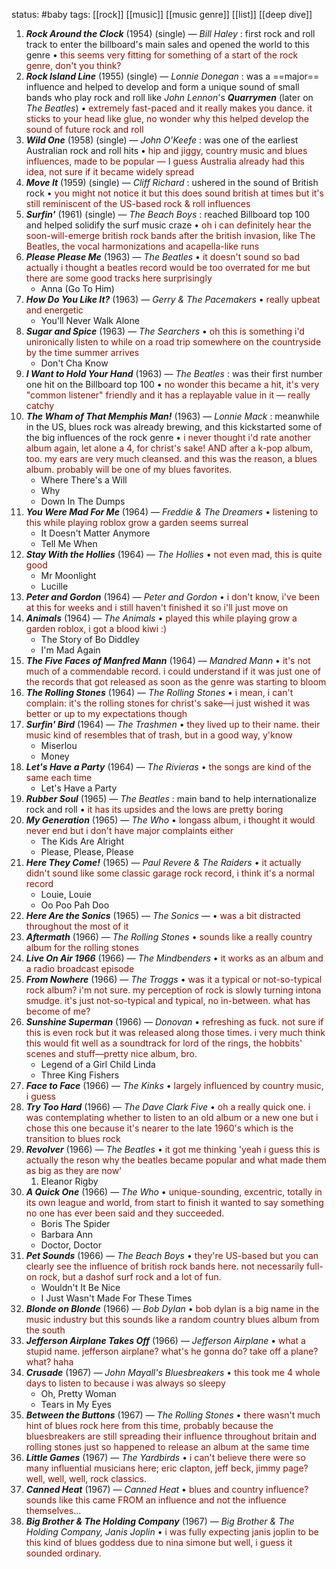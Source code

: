
status: #baby 
tags: [[rock]] [[music]] [[music genre]] [[list]] [[deep dive]] 

1. ***Rock Around the Clock*** (1954) (single) — *Bill Haley* : first rock and roll track to enter the billboard's main sales and opened the world to this genre • <span style="color:#831100">this seems very fitting for something of a start of the rock genre, don't you think?</span>
2. ***Rock Island Line*** (1955) (single) — *Lonnie Donegan* : was a ==major== influence and helped to develop and form a unique sound of small bands who play rock and roll like *John Lennon*'s ***Quarrymen*** (later on *The Beatles*) • <span style="color:#831100">extremely fast-paced and it really makes you dance. it sticks to your head like glue, no wonder why this helped develop the sound of future rock and roll</span>
3. ***Wild One*** (1958) (single) — *John O'Keefe* : was one of the earliest Australian rock and roll hits • <span style="color:#831100">hip and jiggy, country music and blues influences, made to be popular — I guess Australia already had this idea, not sure if it became widely spread</span> 
4. ***Move It*** (1959) (single) — *Cliff Richard* : ushered in the sound of British rock • <span style="color:#831100">you might not notice it but this does sound british at times but it's still reminiscent of the US-based rock & roll influences</span>
5. ***Surfin'*** (1961) (single) — *The Beach Boys* : reached Billboard top 100 and helped solidify the surf music craze • <span style="color:#831100">oh i can definitely hear the soon-will-emerge british rock bands after the british invasion, like The Beatles, the vocal harmonizations and acapella-like runs</span>
6. ***Please Please Me*** (1963) — *The Beatles* • <span style="color:#831100">it doesn't sound so bad actually i thought a beatles record would be too overrated for me but there are some good tracks here surprisingly</span> 
	- Anna (Go To Him)
7. ***How Do You Like It?*** (1963) *— Gerry & The Pacemakers* • <span style="color:#831100">really upbeat and energetic</span>
	- You'll Never Walk Alone
8. ***Sugar and Spice*** (1963) — *The Searchers* • <span style="color:#831100">oh this is something i'd unironically listen to while on a road trip somewhere on the countryside by the time summer arrives</span> 
	- Don't Cha Know
9. ***I Want to Hold Your Hand*** (1963) — *The Beatles* : was their first number one hit on the Billboard top 100 • <span style="color:#831100">no wonder this became a hit, it's very "common listener" friendly and it has a replayable value in it — really catchy</span>
10. ***The Wham of That Memphis Man!*** (1963) — *Lonnie Mack* : meanwhile in the US, blues rock was already brewing, and this kickstarted some of the big influences of the rock genre • <span style="color:#831100">i never thought i'd rate another album again, let alone a 4, for christ's sake! AND after a k-pop album, too. my ears are very much cleansed. and this was the reason, a blues album. probably will be one of my blues favorites.</span>
	- Where There's a Will
	- Why
	- Down In The Dumps
11. ***You Were Mad For Me*** (1964) — *Freddie & The Dreamers* • <span style="color:#831100">listening to this while playing roblox grow a garden seems surreal</span> 
	- It Doesn't Matter Anymore
	- Tell Me When
12. ***Stay With the Hollies*** (1964) — *The Hollies* • <span style="color:#831100">not even mad, this is quite good</span>
	- Mr Moonlight
	- Lucille
13. ***Peter and Gordon*** (1964) — *Peter and Gordon* • <span style="color:#831100">i don't know, i've been at this for weeks and i still haven't finished it so i'll just move on</span>
14. ***Animals*** (1964) — *The Animals* • <span style="color:#831100">played this while playing grow a garden roblox, i got a blood kiwi :)</span> 
	- The Story of Bo Diddley
	- I'm Mad Again
15. ***The Five Faces of Manfred Mann*** (1964) — *Mandred Mann* • <span style="color:#831100">it's not much of a commendable record. i could understand if it was just one of the records that got released as soon as the genre was starting to bloom</span>
16. ***The Rolling Stones*** (1964) — *The Rolling Stones* • <span style="color:#831100">i mean, i can't complain: it's the rolling stones for christ's sake—i just wished it was better or up to my expectations though</span>
17. ***Surfin' Bird*** (1964) — *The Trashmen* • <span style="color:#831100">they lived up to their name. their music kind of resembles that of trash, but in a good way, y'know</span>
	- Miserlou
	- Money
18. ***Let's Have a Party*** (1964) — *The Rivieras* • <span style="color:#831100">the songs are kind of the same each time</span>
	- Let's Have a Party
19. ***Rubber Soul*** (1965) — *The Beatles* : main band to help internationalize rock and roll • <span style="color:#831100">it has its upsides and the lows are pretty boring</span>
20. ***My Generation*** (1965) — *The Who* • <span style="color:#831100">longass album, i thought it would never end but i don't have major complaints either</span>
	- The Kids Are Alright
	- Please, Please, Please
21. ***Here They Come!*** (1965) — *Paul Revere & The Raiders* • <span style="color:#831100">it actually didn't sound like some classic garage rock record, i think it's a normal record</span> 
	- Louie, Louie
	- Oo Poo Pah Doo
22. ***Here Are the Sonics*** (1965) — *The Sonics* — • <span style="color:#831100">was a bit distracted throughout the most of it</span> 
23. ***Aftermath*** (1966) — *The Rolling Stones* • <span style="color:#831100">sounds like a really country album for the rolling stones</span>
24. ***Live On Air 1966*** (1966) — *The Mindbenders* • <span style="color:#831100">it works as an album and a radio broadcast episode</span>
25. ***From Nowhere*** (1966) — *The Troggs* • <span style="color:#831100">was it a typical or not-so-typical rock album? i'm not sure. my perception of rock is slowly turning intona smudge. it's just not-so-typical and typical, no in-between. what has become of me?</span>
26. ***Sunshine Superman*** (1966) — *Donovan* • <span style="color:#831100">refreshing as fuck. not sure if this is even rock but it was released along those times. i very much think this would fit well as a soundtrack for lord of the rings, the hobbits' scenes and stuff—pretty nice album, bro.</span>
	- Legend of a Girl Child Linda 
	- Three King Fishers
27. ***Face to Face*** (1966) — *The Kinks* • <span style="color:#831100">largely influenced by country music, i guess</span>
28. ***Try Too Hard*** (1966) — *The Dave Clark Five* • <span style="color:#831100">oh a really quick one. i was contemplating whether to listen to an old album or a new one but i chose this one because it's nearer to the late 1960's which is the transition to blues rock</span>
29. ***Revolver*** (1966) — *The Beatles* • <span style="color:#831100">it got me thinking 'yeah i guess this is actually the reson why the beatles became popular and what made them as big as they are now'</span>
	1. Eleanor Rigby
30. ***A Quick One*** (1966) — *The Who* • <span style="color:#831100">unique-sounding, excentric, totally in its own league and world, from start to finish it wanted to say something no one has ever been said and they succeeded.</span>
	- Boris The Spider
	- Barbara Ann
	- Doctor, Doctor
31. ***Pet Sounds*** (1966) — *The Beach Boys* • <span style="color:#831100">they're US-based but you can clearly see the influence of british rock bands here. not necessarily full-on rock, but a dashof surf rock and a lot of fun.</span>
	- Wouldn't It Be Nice
	- I Just Wasn't Made For These Times
32. ***Blonde on Blonde*** (1966) — *Bob Dylan* • <span style="color:#831100">bob dylan is a big name in the music industry but this sounds like a random country blues album from the south</span>
33. ***Jefferson Airplane Takes Off*** (1966) — *Jefferson Airplane* • <span style="color:#831100">what a stupid name. jefferson airplane? what's he gonna do? take off a plane? what? haha</span>
34. ***Crusade*** (1967) — *John Mayall's Bluesbreakers* • <span style="color:#831100">this took me 4 whole days to listen to because i was always so sleepy</span>
	- Oh, Pretty Woman
	- Tears in My Eyes
35. ***Between the Buttons*** (1967) — *The Rolling Stones* • <span style="color:#831100">there wasn't much hint of blues rock here from this time, probably because the bluesbreakers are still spreading their influence throughout britain and rolling stones just so happened to release an album at the same time</span>
36. ***Little Games*** (1967) — *The Yardbirds* • <span style="color:#831100">i can't believe there were so many influential musicians here; eric clapton, jeff beck, jimmy page? well, well, well, rock classics. </span>
37. ***Canned Heat*** (1967) — *Canned Heat* • <span style="color:#831100">blues and country influence? sounds like this came FROM an influence and not the influence themselves...</span>
38. ***Big Brother & The Holding Company*** (1967) — *Big Brother & The Holding Company, Janis Joplin* • <span style="color:#831100">i was fully expecting janis joplin to be this kind of blues goddess due to nina simone but well, i guess it sounded ordinary.</span>